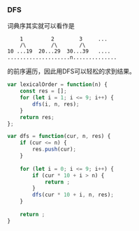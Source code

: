 ### DFS

词典序其实就可以看作是

        1         2        3     ...
        /\        /\       /\
    10 ...19  20...29  30...39   ....
    ....................n..............

的前序遍历，因此用DFS可以轻松的求到结果。


```js
var lexicalOrder = function(n) {
    const res = [];
    for (let i = 1; i <= 9; i++) {
        dfs(i, n, res);
    }
    return res;
};

var dfs = function(cur, n, res) {
    if (cur <= n) {
        res.push(cur);
    }
    
    for (let i = 0; i <= 9; i++) {
        if (cur * 10 + i > n) {
            return ;
        }
        dfs(cur * 10 + i, n, res);
    }
    
    return ;
}
```